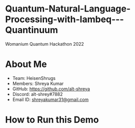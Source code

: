 # Quantum-Natural-Language-Processing-with-lambeq---Quantinuum
Womanium Quantum Hackathon 2022

# About Me
- Team: HeisenShrugs
- Members: Shreya Kumar
- GitHub: https://github.com/alt-shreya
- Discord: alt-shrey#7882
- Email ID: shreyakumar31@gmail.com

# How to Run this Demo
